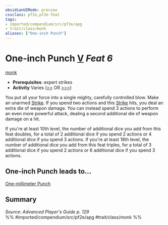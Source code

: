 ```yaml
---
obsidianUIMode: preview
cssclass: pf2e,pf2e-feat
tags:
- imported/compendium/src/pf2e/apg
- trait/class/monk
aliases: ["One-inch Punch"]
---
```

# One-inch Punch  [V](chapter-9-playing-the-game.md#Actions "Varies") *Feat 6*  
[monk](rules/traits/monk.md)  

- **Prerequisites**: expert strikes
- **Activity** Varies ([>>](chapter-9-playing-the-game.md#Actions "Two-Action") OR [>>>](chapter-9-playing-the-game.md#Actions "Three-Action"))

You put all your force into a single mighty, carefully controlled blow. Make an unarmed [Strike](strike.md). If you spend two actions and this [Strike](strike.md) hits, you deal an extra die of weapon damage. You can instead spend 3 actions to perform an even more powerful attack, dealing a second additional die of weapon damage on a hit.

If you're at least 10th level, the number of additional dice you add from this feat doubles, for a total of 2 additional dice if you spend 2 actions or 4 additional dice if you spend 3 actions. If you're at least 18th level, the number of additional dice you add from this feat triples, for a total of 3 additional dice if you spend 2 actions or 6 additional dice if you spend 3 actions.

## One-inch Punch leads to...

[One-millimeter Punch](one-millimeter-punch-apg.md)

## Summary

*Source: Advanced Player's Guide p. 129*  
%% #imported/compendium/src/pf2e/apg #trait/class/monk %%